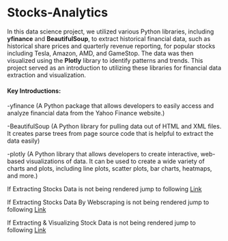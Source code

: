 # Stocks-Analytics

In this data science project, we utilized various Python libraries, including **yfinance** and **BeautifulSoup**, to extract historical financial data, such as historical share prices and quarterly revenue reporting, for popular stocks including Tesla, Amazon, AMD, and GameStop. The data was then visualized using the **Plotly** library to identify patterns and trends. This project served as an introduction to utilizing these libraries for financial data extraction and visualization.

#### Key Introductions:

-yfinance (A Python package that allows developers to easily access and analyze financial data from the Yahoo Finance website.)

-BeautifulSoup (A Python library for pulling data out of HTML and XML files. It creates parse trees from page source code that is helpful to extract the data easily)

-plotly (A Python library that allows developers to create interactive, web-based visualizations of data. It can be used to create a wide variety of charts and plots, including line plots, scatter plots, bar charts, heatmaps, and more.)


If Extracting Stocks Data is not being rendered jump to following <a href="https://mybinder.org/v2/gh/shayan911/Stocks-Analytics/6facc358b61b2e785b552791d1e9c62b8ac0dc73" target="_blank">Link</a>

If Extracting Stocks Data By Webscraping is not being rendered jump to following
<a href="https://hub-binder.mybinder.ovh/user/shayan911-stocks-analytics-3pwpyo2l/notebooks/Extracting%20Stock%20Data%20By%20Web%20Scraping.ipynb" target="_blank">Link</a>


If Extracting & Visualizing Stock Data is not being rendered jump to following <a href="https://mybinder.org/v2/gh/shayan911/Stocks-Analytics/6facc358b61b2e785b552791d1e9c62b8ac0dc73" target="_blank">Link</a>


